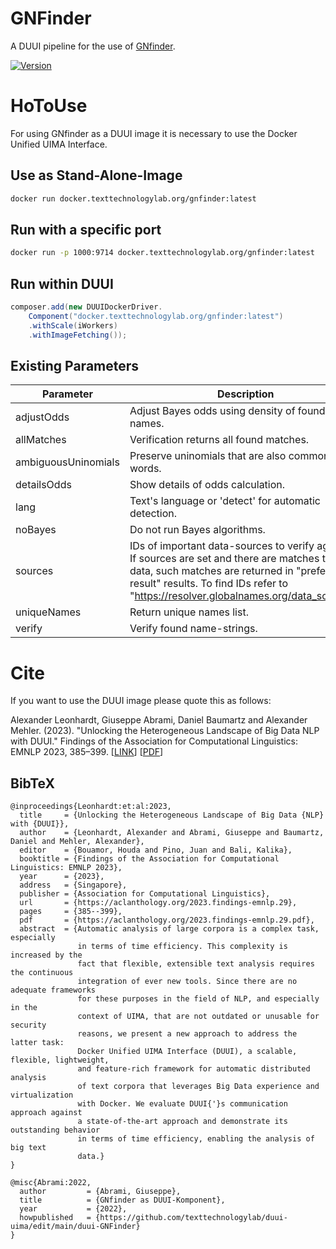 # GNFinder
A DUUI pipeline for the use of [GNfinder](https://github.com/gnames/gnfinder).

[![Version](https://img.shields.io/static/v1?label=ttlabdocker_version&message=latest&color=blue)]()



# HoToUse
For using GNfinder as a DUUI image it is necessary to use the Docker Unified UIMA Interface.

## Use as Stand-Alone-Image
```bash
docker run docker.texttechnologylab.org/gnfinder:latest
```

## Run with a specific port
```bash
docker run -p 1000:9714 docker.texttechnologylab.org/gnfinder:latest
```

## Run within DUUI
```java
composer.add(new DUUIDockerDriver.
    Component("docker.texttechnologylab.org/gnfinder:latest")
    .withScale(iWorkers)
    .withImageFetching());
```

## Existing Parameters

| Parameter | Description | Datatype | Default | Example |
| --- | --- | --- | --- | --- |
| adjustOdds | Adjust Bayes odds using density of found names. | Boolean | False |  |
| allMatches | Verification returns all found matches. | Boolean | False |  |
| ambiguousUninomials | Preserve uninomials that are also common words. | Boolean | False |  |
| detailsOdds | Show details of odds calculation. | Boolean | False |  |
| lang | Text's language or 'detect' for automatic detection. | String | detect | "eng", "de" |
| noBayes | Do not run Bayes algorithms. | Boolean | False |  |
| sources | IDs of important data-sources to verify against. If sources are set and there are matches to their data, such matches are returned in "preferred-result" results. To find IDs refer to "https://resolver.globalnames.org/data_sources". | String |  | "1,11" |
| uniqueNames | Return unique names list. | Boolean | False | |
| verify | Verify found name-strings. | Boolean | True |  |



# Cite
If you want to use the DUUI image please quote this as follows:


Alexander Leonhardt, Giuseppe Abrami, Daniel Baumartz and Alexander Mehler. (2023). "Unlocking the Heterogeneous Landscape of Big Data NLP with DUUI." Findings of the Association for Computational Linguistics: EMNLP 2023, 385–399. [[LINK](https://aclanthology.org/2023.findings-emnlp.29)] [[PDF](https://aclanthology.org/2023.findings-emnlp.29.pdf)] 

## BibTeX
```
@inproceedings{Leonhardt:et:al:2023,
  title     = {Unlocking the Heterogeneous Landscape of Big Data {NLP} with {DUUI}},
  author    = {Leonhardt, Alexander and Abrami, Giuseppe and Baumartz, Daniel and Mehler, Alexander},
  editor    = {Bouamor, Houda and Pino, Juan and Bali, Kalika},
  booktitle = {Findings of the Association for Computational Linguistics: EMNLP 2023},
  year      = {2023},
  address   = {Singapore},
  publisher = {Association for Computational Linguistics},
  url       = {https://aclanthology.org/2023.findings-emnlp.29},
  pages     = {385--399},
  pdf       = {https://aclanthology.org/2023.findings-emnlp.29.pdf},
  abstract  = {Automatic analysis of large corpora is a complex task, especially
               in terms of time efficiency. This complexity is increased by the
               fact that flexible, extensible text analysis requires the continuous
               integration of ever new tools. Since there are no adequate frameworks
               for these purposes in the field of NLP, and especially in the
               context of UIMA, that are not outdated or unusable for security
               reasons, we present a new approach to address the latter task:
               Docker Unified UIMA Interface (DUUI), a scalable, flexible, lightweight,
               and feature-rich framework for automatic distributed analysis
               of text corpora that leverages Big Data experience and virtualization
               with Docker. We evaluate DUUI{'}s communication approach against
               a state-of-the-art approach and demonstrate its outstanding behavior
               in terms of time efficiency, enabling the analysis of big text
               data.}
}

@misc{Abrami:2022,
  author         = {Abrami, Giuseppe},
  title          = {GNfinder as DUUI-Komponent},
  year           = {2022},
  howpublished   = {https://github.com/texttechnologylab/duui-uima/edit/main/duui-GNFinder}
}

```

